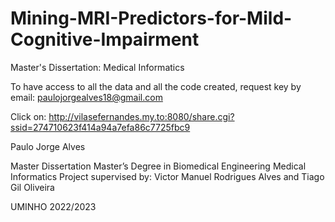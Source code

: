 # Mining-MRI-Predictors-for-Mild-Cognitive-Impairment
Master's Dissertation: Medical Informatics

To have access to all the data and all the code created, request key by email: paulojorgealves18@gmail.com

Click on: http://vilasefernandes.my.to:8080/share.cgi?ssid=274710623f414a94a7efa86c7725fbc9

Paulo Jorge Alves 

Master Dissertation
Master’s Degree in Biomedical Engineering
Medical Informatics
Project supervised by: Victor Manuel Rodrigues Alves and Tiago Gil Oliveira

UMINHO 2022/2023

